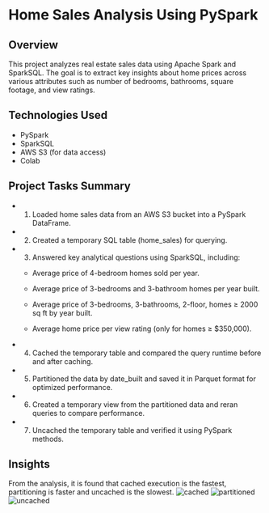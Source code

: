 # Home Sales Analysis Using PySpark
## Overview
This project analyzes real estate sales data using Apache Spark and SparkSQL. The goal is to extract key insights about home prices across various attributes such as number of bedrooms, bathrooms, square footage, and view ratings.

## Technologies Used
* PySpark
* SparkSQL
* AWS S3 (for data access)
* Colab 

## Project Tasks Summary
* 1. Loaded home sales data from an AWS S3 bucket into a PySpark DataFrame.

* 2. Created a temporary SQL table (home_sales) for querying.

* 3. Answered key analytical questions using SparkSQL, including:

    * Average price of 4-bedroom homes sold per year.

    * Average price of 3-bedrooms and 3-bathroom homes per year built.

    * Average price of 3-bedrooms, 3-bathrooms, 2-floor,  homes ≥ 2000 sq ft by year built.

    * Average home price per view rating (only for homes ≥ $350,000).

* 4. Cached the temporary table and compared the query runtime before and after caching.

* 5. Partitioned the data by date_built and saved it in Parquet format for optimized performance.

* 6. Created a temporary view from the partitioned data and reran queries to compare performance.

* 7. Uncached the temporary table and verified it using PySpark methods.

## Insights
From the analysis, it is found that cached execution is the fastest, partitioning is faster and uncached is the slowest.
![cached](cached.png)                    ![partitioned](partitioned.png)                        ![uncached](uncached.png)